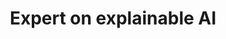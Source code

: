 ---
name: Duc Anh Le
img: ducanh.png
title: Expert on explainable AI
desc: Duc Anh is conducting research to enhance the interpretability of AI models in the context of proteins.
---